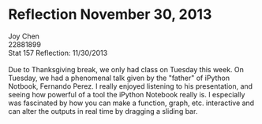 Reflection November 30, 2013
===========
Joy Chen <br>
22881899 <br>
Stat 157 Reflection: 11/30/2013
<br><br>
Due to Thanksgiving break, we only had class on Tuesday this week. On Tuesday, we had a phenomenal talk given by the "father" of iPython Notbook, Fernando Perez. I really enjoyed listening to his presentation, and seeing how powerful of a tool the iPython Notebook really is. I especially was fascinated by how you can make a function, graph, etc. interactive and can alter the outputs in real time by dragging a sliding bar. 
